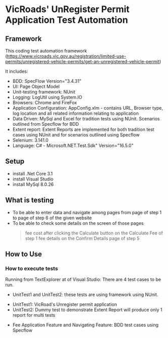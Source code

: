 # VicRoads' UnRegister Permit Application Test Automation


## Framework
This coding test automation framework (https://www.vicroads.vic.gov.au/registration/limited-use-permits/unregistered-vehicle-permits/get-an-unregistered-vehicle-permit)

It includes:
* BDD: SpecFlow Version="3.4.31" 
* UI: Page Object Model
* Unit-testing framework: NUnit
* Logging: LogUtil using System.IO
* Browsers: Chrome and FireFox
* Application Configuration: AppConfig.xlm - contains URL, Browser type, log location and all related information relating to application
* Data Driven: MySql and Excel for tradition tests using NUnit. Scenarios outlined from Specflow for BDD
* Extent report: Extent Reports are implemented for both tradition test cases using NUnit and for scenarios outlined using Specflow
* Selenium: 3.141.0 
* Language: C# - Microsoft.NET.Test.Sdk" Version="16.5.0"

## Setup
* install .Net Core 3.1
* install Visual Studio
* install MySql 8.0.26

## What is testing
* To be able to enter data and navigate among pages from page of step 1 to page of step 6 of the given website
* To be able to check some details on the screen of those pages
	> fee cost after clicking the Calculate button on the Calculate Fee of step 1
	> fee details on the Confirm Details page of step 5

## How to Use
### How to execute tests

Running from TextExplorer at of Visual Studio: There are 4 test cases to be run.
* UnitTest1 and UnitTest2: these tests are using framework using NUnit. 
- UnitTest1: VicRoad's Unregister permit application
- UnitTest2: Dummy test to demonstrate Extent Report will produce only 1 report for multi tests
* Fee Application Feature and Navigating Feature: BDD test cases using Specflow


